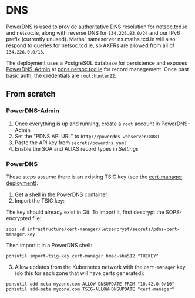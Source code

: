 # DNS

[PowerDNS](https://www.powerdns.com/auth.html) is used to provide authoritative DNS resolution for netsoc.tcd.ie and
netsoc.ie, along with reverse DNS for `134.226.83.0/24` and our IPv6 prefix (currently unused). Maths' nameserver
ns.maths.tcd.ie will also respond to queries for netsoc.tcd.ie, so AXFRs are allowed from all of `134.226.0.0/16`.

The deployment uses a PostgreSQL database for persistence and exposes
[PowerDNS-Admin](https://github.com/ngoduykhanh/PowerDNS-Admin) at [pdns.netsoc.tcd.ie](https://pdns.netsoc.tcd.ie) for
record management. Once past basic auth, the credentials are `root:hunter22`.

## From scratch

### PowerDNS-Admin

1. Once everything is up and running, create a `root` account in PowerDNS-Admin
2. Set the "PDNS API URL" to `http://powerdns-webserver:8081`
3. Paste the API key from `secrets/powerdns.yaml`
4. Enable the SOA and ALIAS record types in _Settings_

### PowerDNS

These steps assume there is an existing TSIG key (see the
[cert-manager deployment](../infrastructure/cert-manager/)).

1. Get a shell in the PowerDNS container
2. Import the TSIG key:

The key should already exist in Git. To import it, first descrypt the
SOPS-encrypted file:

```
sops -d infrastructure/cert-manager/letsencrypt/secrets/pdns-cert-manager.key
```

Then import it in a PowerDNS shell:

```
pdnsutil import-tsig-key cert-manager hmac-sha512 "THEKEY"
```

3. Allow updates from the Kubernetes network with the `cert-manager` key (do this
for each zone that will have certs generated):

```
pdnsutil add-meta myzone.com ALLOW-DNSUPDATE-FROM "10.42.0.0/16"
pdnsutil add-meta myzone.com TSIG-ALLOW-DNSUPDATE "cert-manager"
```
